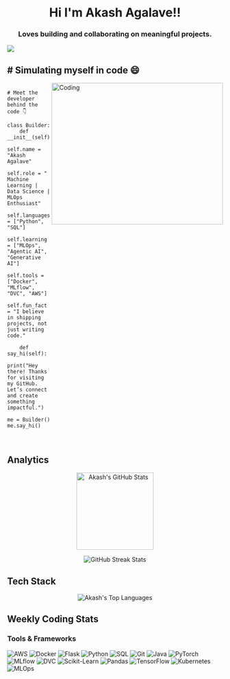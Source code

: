 <h1 align="center">Hi I'm Akash Agalave!!</h1>
<h3 align="center">Loves building and collaborating on meaningful projects.</h3>

[![](https://komarev.com/ghpvc/?username=akashagalave&color=blueviolet&style=for-the-badge)](https://github.com/akashagalave)


<h2># Simulating myself in code 😄</h2>

<div>
  <img align="right" alt="Coding" height="330" width="400" src="https://i.pinimg.com/originals/4f/4e/16/4f4e1638e028090ff030ec2ae0fc6919.gif">

  <pre>
  <code>
# Meet the developer behind the code 👇

class Builder:
    def __init__(self):
        self.name = "Akash Agalave"
        self.role = " Machine Learning | Data Science | MLOps Enthusiast"
        self.languages = ["Python", "SQL"]
        self.learning = ["MLOps", "Agentic AI", "Generative AI"]
        self.tools = ["Docker", "MLflow", "DVC", "AWS"]
        self.fun_fact = "I believe in shipping projects, not just writing code."

    def say_hi(self):
        print("Hey there! Thanks for visiting my GitHub. Let’s connect and create something impactful.")

me = Builder()
me.say_hi()
  </code>
  </pre>
</div>



## Analytics

<p align="center">
  <img height="180em" src="https://github-readme-stats.vercel.app/api?username=akashagalave&show_icons=true&locale=en&theme=tokyonight" alt="Akash's GitHub Stats" />
</p>

<p align="center">
  <img src="https://github-readme-streak-stats.herokuapp.com/?user=akashagalave&theme=tokyonight" alt="GitHub Streak Stats" />
</p>

## Tech Stack

<p align="center">
  <img src="https://github-profile-summary-cards.vercel.app/api/cards/most-commit-language?username=akashagalave&theme=tokyonight" alt="Akash's Top Languages" />
</p>


## Weekly Coding Stats



### Tools & Frameworks 
<p align="left">
  <img src="https://img.shields.io/badge/AWS-232F3E?style=for-the-badge&logo=amazon-aws&logoColor=white" alt="AWS" />
  <img src="https://img.shields.io/badge/Docker-2496ED?style=for-the-badge&logo=docker&logoColor=white" alt="Docker" />
  <img src="https://img.shields.io/badge/Flask-000000?style=for-the-badge&logo=flask&logoColor=white" alt="Flask" />
  <img src="https://img.shields.io/badge/Python-3776AB?style=for-the-badge&logo=python&logoColor=white" alt="Python" />
  <img src="https://img.shields.io/badge/SQL-4479A1?style=for-the-badge&logo=sqlite&logoColor=white" alt="SQL" />
  <img src="https://img.shields.io/badge/Git-F05032?style=for-the-badge&logo=git&logoColor=white" alt="Git" />
  <img src="https://img.shields.io/badge/Java-007396?style=for-the-badge&logo=java&logoColor=white" alt="Java" />
  <img src="https://img.shields.io/badge/PyTorch-EE4C2C?style=for-the-badge&logo=pytorch&logoColor=white" alt="PyTorch" />
  <img src="https://img.shields.io/badge/MLflow-12B4B7?style=for-the-badge&logo=mlflow&logoColor=white" alt="MLflow" />
  <img src="https://img.shields.io/badge/DVC-003366?style=for-the-badge&logo=dvc&logoColor=white" alt="DVC" />
  <img src="https://img.shields.io/badge/Scikit--Learn-F7931E?style=for-the-badge&logo=scikit-learn&logoColor=white" alt="Scikit-Learn" />
  <img src="https://img.shields.io/badge/Pandas-150458?style=for-the-badge&logo=pandas&logoColor=white" alt="Pandas" />
  <img src="https://img.shields.io/badge/TensorFlow-FF6F00?style=for-the-badge&logo=tensorflow&logoColor=white" alt="TensorFlow" />
  <img src="https://img.shields.io/badge/Kubernetes-326CE5?style=for-the-badge&logo=kubernetes&logoColor=white" alt="Kubernetes" />
  <img src="https://img.shields.io/badge/MLOps-0078D7?style=for-the-badge&logo=azuredevops&logoColor=white" alt="MLOps" />
</p>

</details>
